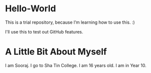 # Hello-World
  This is a trial repository, because I’m learning how to use this. :)
  
  I'll use this to test out GitHub features. 
# A Little Bit About Myself
  I am Sooraj. I go to Sha Tin College. I am 16 years old. I am in Year 10.
